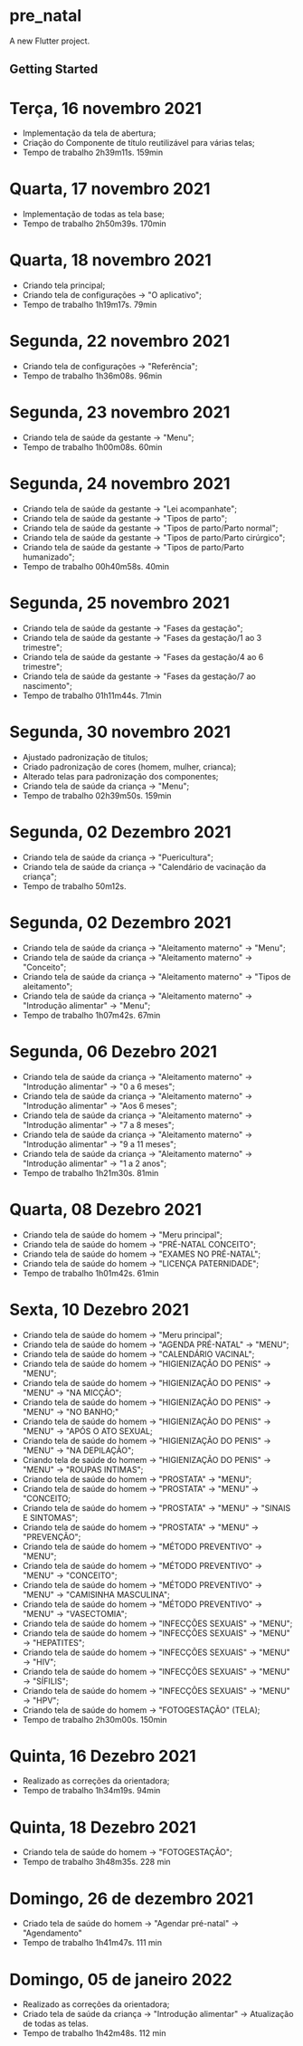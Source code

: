 # pre_natal

A new Flutter project.

## Getting Started

# Terça, 16 novembro 2021

- Implementação da tela de abertura;
- Criação do Componente de título reutilizável para várias telas;
- Tempo de trabalho 2h39m11s. 159min

# Quarta, 17 novembro 2021

- Implementação de todas as tela base;
- Tempo de trabalho 2h50m39s. 170min

# Quarta, 18 novembro 2021

- Criando tela principal;
- Criando tela de configurações -> "O aplicativo";
- Tempo de trabalho 1h19m17s. 79min

# Segunda, 22 novembro 2021

- Criando tela de configurações -> "Referência";
- Tempo de trabalho 1h36m08s. 96min

# Segunda, 23 novembro 2021

- Criando tela de saúde da gestante -> "Menu";
- Tempo de trabalho 1h00m08s. 60min

# Segunda, 24 novembro 2021

- Criando tela de saúde da gestante -> "Lei acompanhate";
- Criando tela de saúde da gestante -> "Tipos de parto";
- Criando tela de saúde da gestante -> "Tipos de parto/Parto normal";
- Criando tela de saúde da gestante -> "Tipos de parto/Parto cirúrgico";
- Criando tela de saúde da gestante -> "Tipos de parto/Parto humanizado";
- Tempo de trabalho 00h40m58s. 40min

# Segunda, 25 novembro 2021

- Criando tela de saúde da gestante -> "Fases da gestação";
- Criando tela de saúde da gestante -> "Fases da gestação/1 ao 3 trimestre";
- Criando tela de saúde da gestante -> "Fases da gestação/4 ao 6 trimestre";
- Criando tela de saúde da gestante -> "Fases da gestação/7 ao nascimento";
- Tempo de trabalho 01h11m44s. 71min

# Segunda, 30 novembro 2021

- Ajustado padronização de titulos;
- Criado padronização de cores (homem, mulher, crianca);
- Alterado telas para padronização dos componentes;
- Criando tela de saúde da criança -> "Menu";
- Tempo de trabalho 02h39m50s. 159min

# Segunda, 02 Dezembro 2021

- Criando tela de saúde da criança -> "Puericultura";
- Criando tela de saúde da criança -> "Calendário de vacinação da criança";
- Tempo de trabalho 50m12s.

# Segunda, 02 Dezembro 2021

- Criando tela de saúde da criança -> "Aleitamento materno" -> "Menu";
- Criando tela de saúde da criança -> "Aleitamento materno" -> "Conceito";
- Criando tela de saúde da criança -> "Aleitamento materno" -> "Tipos de aleitamento";
- Criando tela de saúde da criança -> "Aleitamento materno" -> "Introdução alimentar" -> "Menu";
- Tempo de trabalho 1h07m42s. 67min

# Segunda, 06 Dezebro 2021

- Criando tela de saúde da criança -> "Aleitamento materno" -> "Introdução alimentar" -> "0 a 6
  meses";
- Criando tela de saúde da criança -> "Aleitamento materno" -> "Introdução alimentar" -> "Aos 6
  meses";
- Criando tela de saúde da criança -> "Aleitamento materno" -> "Introdução alimentar" -> "7 a 8
  meses";
- Criando tela de saúde da criança -> "Aleitamento materno" -> "Introdução alimentar" -> "9 a 11
  meses";
- Criando tela de saúde da criança -> "Aleitamento materno" -> "Introdução alimentar" -> "1 a 2
  anos";
- Tempo de trabalho 1h21m30s. 81min

# Quarta, 08 Dezebro 2021

- Criando tela de saúde do homem -> "Meru principal";
- Criando tela de saúde do homem -> "PRÉ-NATAL CONCEITO";
- Criando tela de saúde do homem -> "EXAMES NO PRÉ-NATAL";
- Criando tela de saúde do homem -> "LICENÇA PATERNIDADE";
- Tempo de trabalho 1h01m42s. 61min

# Sexta, 10 Dezebro 2021
- Criando tela de saúde do homem -> "Meru principal";
- Criando tela de saúde do homem -> "AGENDA PRÉ-NATAL" -> "MENU";
- Criando tela de saúde do homem -> "CALENDÁRIO VACINAL";
- Criando tela de saúde do homem -> "HIGIENIZAÇÃO DO PENIS" -> "MENU";
- Criando tela de saúde do homem -> "HIGIENIZAÇÃO DO PENIS" -> "MENU" -> "NA MICÇÃO";
- Criando tela de saúde do homem -> "HIGIENIZAÇÃO DO PENIS" -> "MENU" -> "NO BANHO;"
- Criando tela de saúde do homem -> "HIGIENIZAÇÃO DO PENIS" -> "MENU" -> "APÓS O ATO SEXUAL;
- Criando tela de saúde do homem -> "HIGIENIZAÇÃO DO PENIS" -> "MENU" -> "NA DEPILAÇÃO";
- Criando tela de saúde do homem -> "HIGIENIZAÇÃO DO PENIS" -> "MENU" -> "ROUPAS INTIMAS";
- Criando tela de saúde do homem -> "PROSTATA" -> "MENU";
- Criando tela de saúde do homem -> "PROSTATA" -> "MENU" -> "CONCEITO;
- Criando tela de saúde do homem -> "PROSTATA" -> "MENU" -> "SINAIS E SINTOMAS";
- Criando tela de saúde do homem -> "PROSTATA" -> "MENU" -> "PREVENÇÃO";
- Criando tela de saúde do homem -> "MÉTODO PREVENTIVO" -> "MENU";
- Criando tela de saúde do homem -> "MÉTODO PREVENTIVO" -> "MENU" -> "CONCEITO";
- Criando tela de saúde do homem -> "MÉTODO PREVENTIVO" -> "MENU" -> "CAMISINHA MASCULINA";
- Criando tela de saúde do homem -> "MÉTODO PREVENTIVO" -> "MENU" -> "VASECTOMIA";
- Criando tela de saúde do homem -> "INFECÇÕES SEXUAIS" -> "MENU";
- Criando tela de saúde do homem -> "INFECÇÕES SEXUAIS" -> "MENU" -> "HEPATITES";
- Criando tela de saúde do homem -> "INFECÇÕES SEXUAIS" -> "MENU" -> "HIV";
- Criando tela de saúde do homem -> "INFECÇÕES SEXUAIS" -> "MENU" -> "SÍFILIS";
- Criando tela de saúde do homem -> "INFECÇÕES SEXUAIS" -> "MENU" -> "HPV";
- Criando tela de saúde do homem -> "FOTOGESTAÇÃO" (TELA);
- Tempo de trabalho 2h30m00s. 150min

# Quinta, 16 Dezebro 2021
- Realizado as correções da orientadora;
- Tempo de trabalho 1h34m19s. 94min

# Quinta, 18 Dezebro 2021
- Criando tela de saúde do homem -> "FOTOGESTAÇÃO";
- Tempo de trabalho 3h48m35s. 228 min

# Domingo, 26 de dezembro 2021
- Criado tela de saúde do homem -> "Agendar pré-natal" -> "Agendamento"
- Tempo de trabalho 1h41m47s. 111 min

# Domingo, 05 de janeiro 2022
- Realizado as correções da orientadora;
- Criado tela de saúde da criança -> "Introdução alimentar" -> Atualização de todas as telas.
- Tempo de trabalho 1h42m48s. 112 min